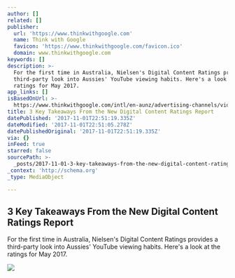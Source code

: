```yaml
---
author: []
related: []
publisher:
  url: 'https://www.thinkwithgoogle.com'
  name: Think with Google
  favicon: 'https://www.thinkwithgoogle.com/favicon.ico'
  domain: www.thinkwithgoogle.com
keywords: []
description: >-
  For the first time in Australia, Nielsen's Digital Content Ratings provides a
  third-party look into Aussies' YouTube viewing habits. Here's a look at the
  ratings for May 2017.
app_links: []
isBasedOnUrl: >-
  https://www.thinkwithgoogle.com/intl/en-aunz/advertising-channels/video/3-key-takeaways-new-digital-content-ratings-report/
title: 3 Key Takeaways From the New Digital Content Ratings Report
datePublished: '2017-11-01T22:51:19.335Z'
dateModified: '2017-11-01T22:51:05.278Z'
datePublishedOriginal: '2017-11-01T22:51:19.335Z'
via: {}
inFeed: true
starred: false
sourcePath: >-
  _posts/2017-11-01-3-key-takeaways-from-the-new-digital-content-ratings-report.md
_context: 'http://schema.org'
_type: MediaObject

---
```

<article style=""><h1>3 Key Takeaways From the New Digital Content Ratings Report</h1><p>For the first time in Australia, Nielsen's Digital Content Ratings provides a third-party look into Aussies' YouTube viewing habits. Here's a look at the ratings for May 2017.</p><img src="https://storage.googleapis.com/twg-content/original_images/TwG_AU_TILE_OPTION3_DCR_Thumbs_3.png" /></article>
